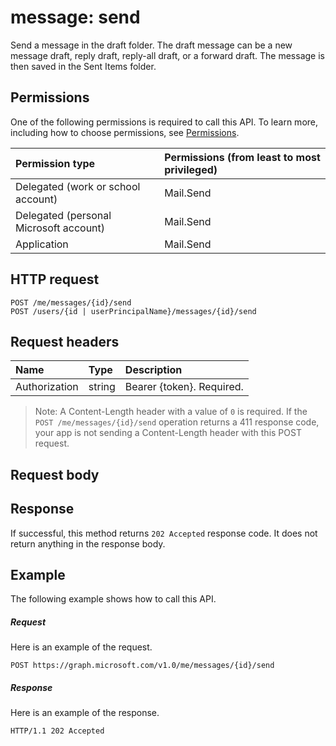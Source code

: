# message: send

Send a message in the draft folder. The draft message can be a new message draft, reply draft, reply-all draft, or 
a forward draft. The message is then saved in the Sent Items folder.

## Permissions
One of the following permissions is required to call this API. To learn more, including how to choose permissions, see [Permissions](../../../concepts/permissions_reference.md).

|Permission type      | Permissions (from least to most privileged)              |
|:--------------------|:---------------------------------------------------------|
|Delegated (work or school account) | Mail.Send    |
|Delegated (personal Microsoft account) | Mail.Send    |
|Application | Mail.Send |

## HTTP request
<!-- { "blockType": "ignored" } -->
```http
POST /me/messages/{id}/send
POST /users/{id | userPrincipalName}/messages/{id}/send
```
## Request headers
| Name       | Type | Description|
|:---------------|:--------|:----------|
| Authorization  | string  | Bearer {token}. Required. |

>Note: A Content-Length header with a value of `0` is required. If the `POST /me/messages/{id}/send` operation returns a 411 response code, your app is not sending a Content-Length header with this POST request. 

## Request body

## Response

If successful, this method returns `202 Accepted` response code. It does not return anything in the response body.

## Example
The following example shows how to call this API.
##### Request
Here is an example of the request.
<!-- {
  "blockType": "request",
  "name": "message_send"
}-->
```http
POST https://graph.microsoft.com/v1.0/me/messages/{id}/send
```

##### Response

Here is an example of the response.
<!-- {
  "blockType": "response",
  "truncated": true
} -->
```http
HTTP/1.1 202 Accepted
```

<!-- uuid: 8fcb5dbc-d5aa-4681-8e31-b001d5168d79
2015-10-25 14:57:30 UTC -->
<!-- {
  "type": "#page.annotation",
  "description": "message: send",
  "keywords": "",
  "section": "documentation",
  "tocPath": ""
}-->
